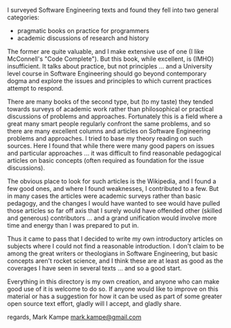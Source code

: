 I surveyed Software Engineering texts and found they fell into two
general categories:
 - pragmatic books on practice for programmers
 - academic discussions of research and history

The former are quite valuable, and I make extensive use 
of one (I like McConnell's "Code Complete").  But this
book, while excellent, is (IMHO) insufficient.  It talks
about practice, but not principles ... and a University
level course in Software Engineering should go beyond
contemporary dogma and explore the issues and principles 
to which current practices attempt to respond.

There are many books of the second type, but (to my taste)
they tended towards surveys of academic work rather than
philosophical or practical discussions of problems and 
approaches.  Fortunately this is a field where a great many
smart people regularly confront the same problems, and so
there are many excellent columns and articles on Software
Engineering problems and approaches.  I tried to base my 
theory reading on such sources.  Here I found that while 
there were many good papers on issues and particular approaches 
... it was difficult to find reasonable pedagogical articles 
on basic concepts (often required as foundation for the 
issue discussions). 

The obvious place to look for such articles is the Wikipedia,
and I found a few good ones, and where I found weaknesses, I
contributed to a few.  But in many cases the articles were 
academic surveys rather than basic pedagogy, and the changes
I would have wanted to see would have pulled those articles
so far off axis that I surely would have offended other
(skilled and generous) contributors ... and a grand 
unification would involve more time and energy than I was
prepared to put in.

Thus it came to pass that I decided to write my own 
introductory articles on subjects where I could not 
find a reasonable introduction.
I don't claim to be among the great writers or theologians in 
Software Engineering, but basic concepts aren't rocket science,
and I think these are at least as good as the coverages I have
seen in several texts ... and so a good start.

Everything in this directory is my own creation, and anyone
who can make good use of it is welcome to do so.  If anyone
would like to improve on this material or has a suggestion for
how it can be used as part of some greater open source text
effort, gladly will I accept, and gladly share.

regards,
	Mark Kampe
	mark.kampe@gmail.com
